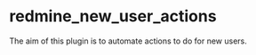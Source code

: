 redmine_new_user_actions
========================

The aim of this plugin is to automate actions to do for new users.
